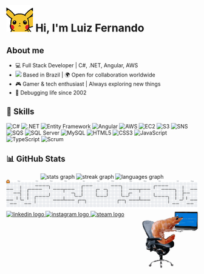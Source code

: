 <h1> <img src="https://raw.githubusercontent.com/LuizFernandoAzevedo/LuizFernandoAzevedo/main/assets/pikachu-wave.gif" width="70">  Hi, I'm Luiz Fernando</h1>

## About me

- 💻 Full Stack Developer | C#, .NET, Angular, AWS  
- <img src="https://cdn-icons-png.flaticon.com/128/197/197386.png" width="17"/> Based in Brazil | 🌍 Open for collaboration worldwide
- 🎮 Gamer & tech enthusiast | Always exploring new things
- 🐛 Debugging life since 2002

## 🚀 Skills

![C#](https://img.shields.io/badge/C%23-239120?style=flat&logo=c-sharp&logoColor=white)
![.NET](https://img.shields.io/badge/.NET-512BD4?style=flat&logo=dotnet&logoColor=white)
![Entity Framework](https://img.shields.io/badge/Entity%20Framework-512BD4?style=flat&logo=dotnet&logoColor=white)
![Angular](https://img.shields.io/badge/Angular-DD0031?style=flat&logo=angular&logoColor=white)
![AWS](https://img.shields.io/badge/AWS-FF9900?style=flat&logo=amazonaws&logoColor=white)
![EC2](https://img.shields.io/badge/Amazon%20EC2-FF9900?style=flat&logo=amazon-ec2&logoColor=white)
![S3](https://img.shields.io/badge/Amazon%20S3-569A31?style=flat&logo=amazon-s3&logoColor=white)
![SNS](https://img.shields.io/badge/Amazon%20SNS-FF4F8B?style=flat&logo=amazonaws&logoColor=white)
![SQS](https://img.shields.io/badge/Amazon%20SQS-FF4F8B?style=flat&logo=amazonaws&logoColor=white)
![SQL Server](https://img.shields.io/badge/SQL%20Server-CC2927?style=flat&logo=microsoftsqlserver&logoColor=white)
![MySQL](https://img.shields.io/badge/MySQL-005C84?style=flat&logo=mysql&logoColor=white)
![HTML5](https://img.shields.io/badge/HTML5-E34F26?style=flat&logo=html5&logoColor=white)
![CSS3](https://img.shields.io/badge/CSS3-1572B6?style=flat&logo=css3&logoColor=white)
![JavaScript](https://img.shields.io/badge/JavaScript-F7DF1E?style=flat&logo=javascript&logoColor=black)
![TypeScript](https://img.shields.io/badge/TypeScript-3178C6?style=flat&logo=typescript&logoColor=white)
![Scrum](https://img.shields.io/badge/Scrum-6DB33F?style=flat&logo=trello&logoColor=white)

## 📊 GitHub Stats

<div align="center">
  <img src="https://github-readme-stats.vercel.app/api?username=LuizFernandoAzevedo&hide_title=false&hide_rank=false&show_icons=true&include_all_commits=true&count_private=true&disable_animations=false&theme=dracula&locale=en&hide_border=false" height="150" alt="stats graph"  />
  <img src="https://streak-stats.demolab.com?user=LuizFernandoAzevedo&locale=en&mode=daily&theme=dracula&hide_border=false&border_radius=5" height="150" alt="streak graph"  />
  <img src="https://github-readme-stats.vercel.app/api/top-langs?username=LuizFernandoAzevedo&locale=en&hide_title=false&layout=compact&card_width=320&langs_count=5&theme=dracula&hide_border=false" height="150" alt="languages graph"  />
</div>


<picture>
  <source media="(prefers-color-scheme: dark)" srcset="https://raw.githubusercontent.com/LuizFernandoAzevedo/LuizFernandoAzevedo/main/pacman-contribution-graph-dark.svg">
  <source media="(prefers-color-scheme: light)" srcset="https://raw.githubusercontent.com/LuizFernandoAzevedo/LuizFernandoAzevedo/main/pacman-contribution-graph.svg">
  <img alt="pacman contribution graph" src="https://raw.githubusercontent.com/LuizFernandoAzevedo/LuizFernandoAzevedo/main/pacman-contribution-graph.svg">
</picture>

<img align="right" height="150" src="https://raw.githubusercontent.com/LuizFernandoAzevedo/LuizFernandoAzevedo/main/assets/shrimp-working.gif"/>

<div align="left">
  <a href="https://www.linkedin.com/in/luiz-fernando-azevedo-de-oliveira" target="_blank">
    <img src="https://img.shields.io/static/v1?label=&message=LinkedIn&color=0077B5&logo=linkedin&logoColor=white&style=for-the-badge" height="35" alt="linkedin logo" />
  </a>
  <a href="https://www.instagram.com/luiz_fernandoazev" target="_blank">
    <img src="https://img.shields.io/static/v1?label=&message=Instagram&color=E4405F&logo=instagram&logoColor=white&style=for-the-badge" height="35" alt="instagram logo" />
  </a>
  <a href="https://steamcommunity.com/id/Viruscreep/" target="_blank">
    <img src="https://img.shields.io/static/v1?label=&message=Steam&color=171A21&logo=steam&logoColor=white&style=for-the-badge" height="35" alt="steam logo" />
  </a>
</div>
